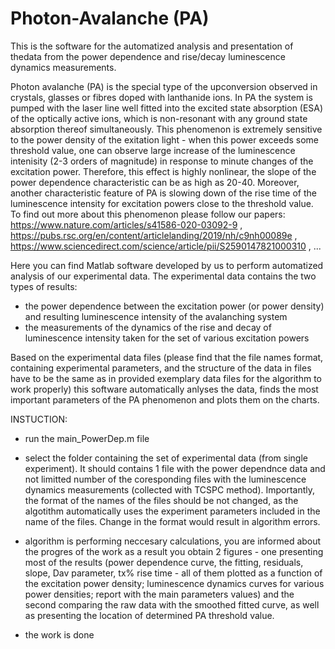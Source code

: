 # Photon-Avalanche (PA)
This is the software for the automatized analysis and presentation of thedata from the power dependence and rise/decay luminescence dynamics measurements.

Photon avalanche (PA) is the special type of the upconversion observed in crystals, glasses or fibres doped with lanthanide ions. In PA the system is pumped with the laser line well fitted into the excited state absorption (ESA) of the optically active ions, which is non-resonant with any ground state absorption thereof simultaneously. This phenomenon is extremely sensitive to the power density of the exitation light - when this power exceeds some threshold value, one can observe large increase of the luminescence intenisity (2-3 orders of magnitude) in response to minute changes of the excitation power. Therefore, this effect is highly nonlinear, the slope of the power dependence characteristic can be as high as 20-40. Moreover, another characteristic feature of PA is slowing down of the rise time of the luminescence intensity for excitation powers close to the threshold value. To find out more about this phenomenon please follow our papers: https://www.nature.com/articles/s41586-020-03092-9 , https://pubs.rsc.org/en/content/articlelanding/2019/nh/c9nh00089e , https://www.sciencedirect.com/science/article/pii/S2590147821000310 , ...

Here you can find Matlab software developed by us to perform automatized analysis of our experimental data. The experimental data contains the two types of results:
- the power dependence between the excitation power (or power density) and resulting luminescence intensity of the avalanching system
- the measurements of the dynamics of the rise and decay of luminescence intensity taken for the set of various excitation powers

Based on the experimental data files (please find that the file names format, containing experimental parameters, and the structure of the data in files have to be the same as in provided exemplary data files for the algorithm to work properly) this software automatically anlyses the data, finds the most important parameters of the PA phenomenon and plots them on the charts.

INSTUCTION:

- run the main_PowerDep.m file

- select the folder containing the set of experimental data (from single experiment). It should contains 1 file with the power dependnce data and not limitted number of the coresponding files with the luminescence dynamics measurements (collected with TCSPC method). Importantly, the format of the names of the files should be not changed, as the algotithm automatically uses the experiment parameters included in the name of the files. Change in the format would result in algorithm errors.

- algorithm is performing neccesary calculations, you are informed about the progres of the work
as a result you obtain 2 figures - one presenting most of the results (power dependence curve, the fitting, residuals, slope, Dav parameter, tx% rise time - all of them plotted as a function of the excitation power density; luminescence dynamics curves for various power densities; report with the main parameters values) and the second comparing the raw data with the smoothed fitted curve, as well as presenting the location of determined PA threshold value.

- the work is done
